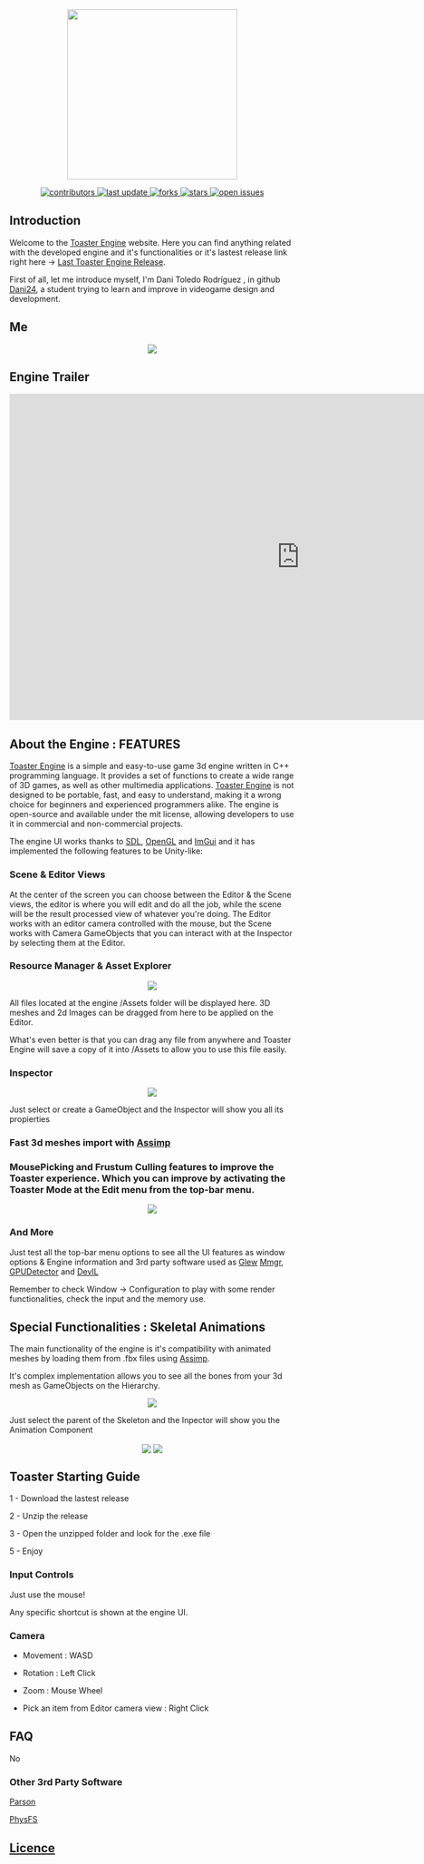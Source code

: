 <div id="header" align="center">
  <img src="https://user-images.githubusercontent.com/79161140/192161224-a374e6b4-c0f1-47d2-9202-6a044b5bb32f.png" width="300"/>
  
  <p>
  <a href="https://github.com/Dani-24/Toaster_Engine/graphs/contributors">
    <img src="https://img.shields.io/github/contributors/Dani-24/Toaster_Engine" alt="contributors" />
  </a>
  <a href="">
    <img src="https://img.shields.io/github/last-commit/Dani-24/Toaster_Engine" alt="last update" />
  </a>
  <a href="https://github.com/Dani-24/Toaster_Engine/network/members">
    <img src="https://img.shields.io/github/forks/Dani-24/Toaster_Engine" alt="forks" />
  </a>
  <a href="https://github.com/Dani-24/Toaster_Engine/stargazers">
    <img src="https://img.shields.io/github/stars/Dani-24/Toaster_Engine" alt="stars" />
  </a>
  <a href="https://github.com/Dani-24/Toaster_Engine/issues/">
    <img src="https://img.shields.io/github/issues/Dani-24/Toaster_Engine" alt="open issues" />
  </a>
</p>
</div>

## Introduction

Welcome to the [Toaster Engine](https://github.com/Dani-24/Toaster_Engine) website. Here you can find anything related with the developed engine and it's functionalities or it's lastest release link right here -> [Last Toaster Engine Release](https://github.com/Dani-24/Toaster_Engine/releases).

First of all, let me introduce myself, I'm Dani Toledo Rodríguez , in github [Dani24](https://github.com/Dani-24), a student trying to learn and improve in videogame design and development. 

## Me

<p align="center">
  
  <img align="center" src="https://user-images.githubusercontent.com/79161140/212534887-5309dbd6-a156-41b7-b3e2-58e245ffbfef.png">
  
</p>

## Engine Trailer
  
<p align="center">
  
  <iframe width="1024" height="576" src="https://user-images.githubusercontent.com/79161140/212535779-41066c7b-0286-4887-84a1-59ec6e022382.mp4" title="Video player" frameborder="0" allow="accelerometer; autoplay; clipboard-write; encrypted-media; gyroscope; picture-in-picture" allowfullscreen></iframe>
  
</p>

## About the Engine : FEATURES

[Toaster Engine](https://github.com/Dani-24/Toaster_Engine) is a simple and easy-to-use game 3d engine written in C++ programming language. It provides a set of functions to create a wide range of 3D games, as well as other multimedia applications. [Toaster Engine](https://github.com/Dani-24/Toaster_Engine) is not designed to be portable, fast, and easy to understand, making it a wrong choice for beginners and experienced programmers alike. The engine is open-source and available under the mit license, allowing developers to use it in commercial and non-commercial projects.

The engine UI works thanks to [SDL](https://www.libsdl.org), [OpenGL](https://www.opengl.org) and [ImGui](https://github.com/ocornut/imgui) and it has implemented the following features to be Unity-like:

### Scene & Editor Views

At the center of the screen you can choose between the Editor & the Scene views, the editor is where you will edit and do all the job, while the scene will be the result processed view of whatever you're doing. The Editor works with an editor camera controlled with the mouse, but the Scene works with Camera GameObjects that you can interact with at the Inspector by selecting them at the Editor.

### Resource Manager & Asset Explorer

<p align="center">

  <img align="center" src="https://user-images.githubusercontent.com/79161140/212535054-baef8c1d-a1d0-4766-854b-49c7c717eb14.png">

</p>

All files located at the engine /Assets folder will be displayed here. 3D meshes and 2d Images can be dragged from here to be applied on the Editor.

What's even better is that you can drag any file from anywhere and Toaster Engine will save a copy of it into /Assets to allow you to use this file easily.

### Inspector

<p align="center">

  <img align="center" src="https://user-images.githubusercontent.com/79161140/212535201-756d7fda-3969-40a2-b4a4-2889a223853e.png">

</p>

Just select or create a GameObject and the Inspector will show you all its propierties

### Fast 3d meshes import with [Assimp](https://github.com/assimp/assimp)

### MousePicking and Frustum Culling features to improve the Toaster experience. Which you can improve by activating the Toaster Mode at the Edit menu from the top-bar menu. 

<p align="center">

  <img align="center" src="https://user-images.githubusercontent.com/79161140/212535534-80ccccd8-e533-419a-9f7a-b4ec04c9c091.png">

</p>

### And More

Just test all the top-bar menu options to see all the UI features as window options & Engine information and 3rd party software used as [Glew](https://glew.sourceforge.net) [Mmgr](https://github.com/RIscRIpt/mmgr), [GPUDetector](https://www.intel.es/content/www/es/es/homepage.html) and [DevIL](https://openil.sourceforge.net)

Remember to check Window -> Configuration to play with some render functionalities, check the input and the memory use.

## Special Functionalities : Skeletal Animations

The main functionality of the engine is it's compatibility with animated meshes by loading them from .fbx files using [Assimp](https://github.com/assimp/assimp).

It's complex implementation allows you to see all the bones from your 3d mesh as GameObjects on the Hierarchy.

<p align="center">

  <img align="center" src="https://user-images.githubusercontent.com/79161140/212535270-437bc521-d65a-4625-a572-620a92d246ab.png">

</p>

Just select the parent of the Skeleton and the Inpector will show you the Animation Component

<p align="center">

  <img align="center" src="https://user-images.githubusercontent.com/79161140/212535341-6dc308ae-2ad0-416f-b130-4aba9a2690af.png">

  <img align="center" src="https://user-images.githubusercontent.com/79161140/212563306-fd013b75-15bd-4ffa-b4cd-6eeb7078ada6.png">

</p>

## Toaster Starting Guide

1 - Download the lastest release

2 - Unzip the release

3 - Open the unzipped folder and look for the .exe file

5 - Enjoy

### Input Controls

Just use the mouse!

Any specific shortcut is shown at the engine UI.

### Camera

* Movement : WASD

* Rotation : Left Click

* Zoom : Mouse Wheel

* Pick an item from Editor camera view : Right Click

## FAQ

No

### Other 3rd Party Software

[Parson](https://github.com/kgabis/parson)

[PhysFS](https://icculus.org/physfs/)

## [Licence](https://github.com/Dani-24/Toaster_Engine/blob/main/LICENSE)
